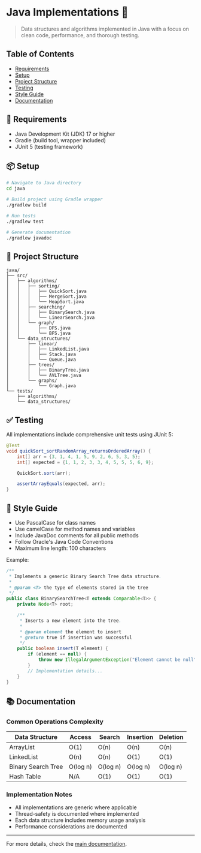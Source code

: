 # Java Implementations 🚀

> Data structures and algorithms implemented in Java with a focus on clean code, performance, and thorough testing.

## Table of Contents

- [Requirements](#requirements)
- [Setup](#setup)
- [Project Structure](#project-structure)
- [Testing](#testing)
- [Style Guide](#style-guide)
- [Documentation](#documentation)

## 🔧 Requirements

- Java Development Kit (JDK) 17 or higher
- Gradle (build tool, wrapper included)
- JUnit 5 (testing framework)

## 📦 Setup

```bash
# Navigate to Java directory
cd java

# Build project using Gradle wrapper
./gradlew build

# Run tests
./gradlew test

# Generate documentation
./gradlew javadoc
```

## 📁 Project Structure

```plaintext
java/
├── src/
│   ├── algorithms/
│   │   ├── sorting/
│   │   │   ├── QuickSort.java
│   │   │   ├── MergeSort.java
│   │   │   └── HeapSort.java
│   │   ├── searching/
│   │   │   ├── BinarySearch.java
│   │   │   └── LinearSearch.java
│   │   └── graph/
│   │       ├── DFS.java
│   │       └── BFS.java
│   └── data_structures/
│       ├── linear/
│       │   ├── LinkedList.java
│       │   ├── Stack.java
│       │   └── Queue.java
│       ├── trees/
│       │   ├── BinaryTree.java
│       │   └── AVLTree.java
│       └── graphs/
│           └── Graph.java
└── tests/
    ├── algorithms/
    └── data_structures/
```

## ✅ Testing

All implementations include comprehensive unit tests using JUnit 5:

```java
@Test
void quickSort_sortRandomArray_returnsOrderedArray() {
    int[] arr = {3, 1, 4, 1, 5, 9, 2, 6, 5, 3, 5};
    int[] expected = {1, 1, 2, 3, 3, 4, 5, 5, 5, 6, 9};

    QuickSort.sort(arr);

    assertArrayEquals(expected, arr);
}
```

## 📝 Style Guide

- Use PascalCase for class names
- Use camelCase for method names and variables
- Include JavaDoc comments for all public methods
- Follow Oracle's Java Code Conventions
- Maximum line length: 100 characters

Example:

```java
/**
 * Implements a generic Binary Search Tree data structure.
 *
 * @param <T> the type of elements stored in the tree
 */
public class BinarySearchTree<T extends Comparable<T>> {
    private Node<T> root;

    /**
     * Inserts a new element into the tree.
     *
     * @param element the element to insert
     * @return true if insertion was successful
     */
    public boolean insert(T element) {
        if (element == null) {
            throw new IllegalArgumentException("Element cannot be null");
        }
        // Implementation details...
    }
}
```

## 📚 Documentation

### Common Operations Complexity

| Data Structure     | Access   | Search   | Insertion | Deletion |
| ------------------ | -------- | -------- | --------- | -------- |
| ArrayList          | O(1)     | O(n)     | O(n)      | O(n)     |
| LinkedList         | O(n)     | O(n)     | O(1)      | O(1)     |
| Binary Search Tree | O(log n) | O(log n) | O(log n)  | O(log n) |
| Hash Table         | N/A      | O(1)     | O(1)      | O(1)     |

### Implementation Notes

- All implementations are generic where applicable
- Thread-safety is documented where implemented
- Each data structure includes memory usage analysis
- Performance considerations are documented

---

For more details, check the [main documentation](../README.md).

